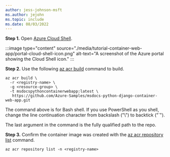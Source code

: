 ```yaml
---
author: jess-johnson-msft
ms.author: jejohn
ms.topic: include
ms.date: 08/03/2022
---
```


**Step 1.** Open [Azure Cloud Shell](/azure/cloud-shell/overview).

:::image type="content" source="./media/tutorial-container-web-app/portal-cloud-shell-icon.png" alt-text="A screenshot of the Azure portal showing the Cloud Shell icon." :::

**Step 2.** Use the following [az acr build](/cli/azure/acr?branch#az-acr-build) command to build.

```azurecli
az acr build \
  -r <registry-name> \ 
  -g <resource-group> \
  -t msdocspythoncontainerwebapp:latest \
   https://github.com/Azure-Samples/msdocs-python-django-container-web-app.git
```

The command above is for Bash shell. If you use PowerShell as you shell, change the line continuation character from backslash ("\\") to backtick ("`"). 

The last argument in the command is the fully qualified path to the repo.

**Step 3.** Confirm the container image was created with the [az acr repository list](/cli/azure/acr/repository#az-acr-repository-list) command.

```azurecli
az acr repository list -n <registry-name>
```
